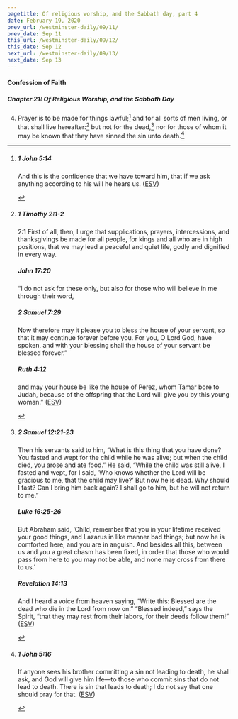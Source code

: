 ```yaml
---
pagetitle: Of religious worship, and the Sabbath day, part 4
date: February 19, 2020
prev_url: /westminster-daily/09/11/
prev_date: Sep 11
this_url: /westminster-daily/09/12/
this_date: Sep 12
next_url: /westminster-daily/09/13/
next_date: Sep 13
---
```


#### Confession of Faith

##### Chapter 21: Of Religious Worship, and the Sabbath Day

4. Prayer is to be made for things lawful;[^fnref:wcf1] and for all sorts of men living, or that shall live hereafter:[^fnref:wcf2] but not for the dead,[^fnref:wcf3] nor for those of whom it may be known that they have sinned the sin unto death.[^fnref:wcf4]

[^fnref:wcf1]: <div class="esv"><h5>1 John 5:14</h5> <div class="esv-text"><p id="p62005014.01-1">And this is the confidence that we have toward him, that if we ask anything according to his will he hears us.  (<a href="http://www.esv.org" class="copyright">ESV</a>)</p> </div> </div>

[^fnref:wcf2]: <div class="esv"><h5>1 Timothy 2:1-2</h5> <div class="esv-text"> <p id="p54002001.05-1"><span class="chapter-num" id="v54002001-1">2:1&nbsp;</span>First of all, then, I urge that supplications, prayers, intercessions, and thanksgivings be made for all people, for kings and all who are in high positions, that we may lead a peaceful and quiet life, godly and dignified in every way.</p> </div><h5>John 17:20</h5> <div class="esv-text"><p id="p43017020.01-2"><span class="woc">&#8220;I do not ask for these only, but also for those who will believe in me through their word,</span></p> </div><h5>2 Samuel 7:29</h5> <div class="esv-text"><p id="p10007029.01-3">Now therefore may it please you to bless the house of your servant, so that it may continue forever before you. For you, O Lord <span class="small-caps">God</span>, have spoken, and with your blessing shall the house of your servant be blessed forever.&#8221;</p> </div><h5>Ruth 4:12</h5> <div class="esv-text"><p id="p08004012.01-4">and may your house be like the house of Perez, whom Tamar bore to Judah, because of the offspring that the <span class="small-caps">Lord</span> will give you by this young woman.&#8221;  (<a href="http://www.esv.org" class="copyright">ESV</a>)</p> </div> </div>

[^fnref:wcf3]: <div class="esv"><h5>2 Samuel 12:21-23</h5> <div class="esv-text"><p id="p10012021.01-1">Then his servants said to him, &#8220;What is this thing that you have done? You fasted and wept for the child while he was alive; but when the child died, you arose and ate food.&#8221; He said, &#8220;While the child was still alive, I fasted and wept, for I said, &#8216;Who knows whether the <span class="small-caps">Lord</span> will be gracious to me, that the child may live?&#8217; But now he is dead. Why should I fast? Can I bring him back again? I shall go to him, but he will not return to me.&#8221;</p> </div><h5>Luke 16:25-26</h5> <div class="esv-text"><p id="p42016025.01-2"><span class="woc">But Abraham said, &#8216;Child, remember that you in your lifetime received your good things, and Lazarus in like manner bad things; but now he is comforted here, and you are in anguish.</span> <span class="woc">And besides all this, between us and you a great chasm has been fixed, in order that those who would pass from here to you may not be able, and none may cross from there to us.&#8217;</span></p> </div><h5>Revelation 14:13</h5> <div class="esv-text"><p id="p66014013.01-3">And I heard a voice from heaven saying, &#8220;Write this: Blessed are the dead who die in the Lord from now on.&#8221; &#8220;Blessed indeed,&#8221; says the Spirit, &#8220;that they may rest from their labors, for their deeds follow them!&#8221;  (<a href="http://www.esv.org" class="copyright">ESV</a>)</p> </div> </div>

[^fnref:wcf4]: <div class="esv"><h5>1 John 5:16</h5> <div class="esv-text"><p id="p62005016.01-1">If anyone sees his brother committing a sin not leading to death, he shall ask, and God will give him life&#8212;to those who commit sins that do not lead to death. There is sin that leads to death; I do not say that one should pray for that.  (<a href="http://www.esv.org" class="copyright">ESV</a>)</p> </div> </div>

